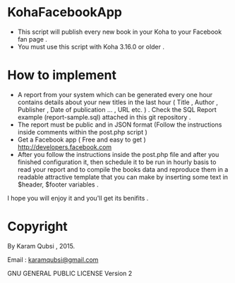 # KohaFacebookApp
* This script will publish every new book in your Koha to your Facebook fan page . 
* You must use this script with Koha 3.16.0 or older  . 

# How to implement
* A report from your system which can be  generated every one hour contains details about your new titles in the last hour ( Title , Author , Publisher , Date of publication ... , URL etc. ) . Check the SQL Report example (report-sample.sql) attached in this git repository .
* The report must be public and in JSON format (Follow the instructions inside comments within the post.php script )
* Get a Facebook app ( Free and easy to get ) http://developers.facebook.com
* After you follow the instructions inside the post.php file  and after you finished configuration it, then schedule it to be run in hourly basis to read your report and to compile the books data and reproduce them in a readable attractive template that you can make by inserting some text in $header, $footer variables .

I hope you will enjoy it and you'll get its benifits . 
# Copyright
By Karam Qubsi , 2015.

Email : <karamqubsi@gmail.com> 

GNU GENERAL PUBLIC LICENSE Version 2
